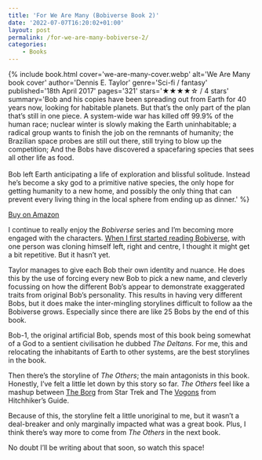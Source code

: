 ```yaml
---
title: 'For We Are Many (Bobiverse Book 2)'
date: '2022-07-07T16:20:02+01:00'
layout: post
permalink: /for-we-are-many-bobiverse-2/
categories:
    - Books
---
```

{% include book.html cover='we-are-many-cover.webp' alt='We Are Many book cover' author='Dennis E. Taylor' genre='Sci-fi / fantasy' published='18th April 2017' pages='321' stars='★★★★☆ / 4 stars' summary='Bob and his copies have been spreading out from Earth for 40 years now, looking for habitable planets. But that’s the only part of the plan that’s still in one piece. A system-wide war has killed off 99.9% of the human race; nuclear winter is slowly making the Earth uninhabitable; a radical group wants to finish the job on the remnants of humanity; the Brazilian space probes are still out there, still trying to blow up the competition; And the Bobs have discovered a spacefaring species that sees all other life as food.<br><br>Bob left Earth anticipating a life of exploration and blissful solitude. Instead he’s become a sky god to a primitive native species, the only hope for getting humanity to a new home, and possibly the only thing that can prevent every living thing in the local sphere from ending up as dinner.' %}

[Buy on Amazon](https://amzn.to/3nNiaXg)

I continue to really enjoy the *Bobiverse* series and I’m becoming more engaged with the characters. [When I first started reading Bobiverse](/we-are-legion-bobiverse-1/), with one person was cloning himself left, right and centre, I thought it might get a bit repetitive. But it hasn’t yet.

Taylor manages to give each Bob their own identity and nuance. He does this by the use of forcing every new Bob to pick a new name, and cleverly focussing on how the different Bob’s appear to demonstrate exaggerated traits from original Bob’s personality. This results in having very different Bobs, but it does make the inter-mingling storylines difficult to follow aa the Bobiverse grows. Especially since there are like 25 Bobs by the end of this book.

Bob-1, the original artificial Bob, spends most of this book being somewhat of a God to a sentient civilisation he dubbed *The Deltans*. For me, this and relocating the inhabitants of Earth to other systems, are the best storylines in the book.

Then there’s the storyline of *The Others*; the main antagonists in this book. Honestly, I’ve felt a little let down by this story so far. *The Others* feel like a mashup between [The Borg](https://en.wikipedia.org/wiki/Borg) from Star Trek and The [Vogons](https://en.wikipedia.org/wiki/Vogon) from Hitchhiker’s Guide.

Because of this, the storyline felt a little unoriginal to me, but it wasn’t a deal-breaker and only marginally impacted what was a great book. Plus, I think there’s way more to come from *The Others* in the next book.

No doubt I’ll be writing about that soon, so watch this space!